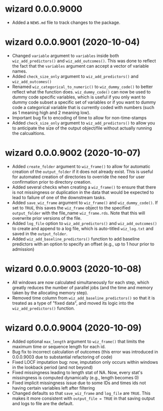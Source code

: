 # wizard 0.0.0.9000

* Added a `NEWS.md` file to track changes to the package.

# wizard 0.0.0.9001 (2020-10-04)

* Changed `variable` argument to `variables` inside both `wiz_add_predictors()` and `wiz_add_outcomes()`. This was done to reflect the fact that the `variables` argument can accept a vector of variable names.
* Added `check_size_only` argument to `wiz_add_predictors()` and `wiz_add_outcomes()`
* Renamed `wiz_categorical_to_numeric()` to `wiz_dummy_code()` to better reflect what the function does. `wiz_dummy_code()` can now be used to dummy code specific variables, which is useful if you only want to dummy code subset a specific set of variables or if you want to dummy code a categorical variable that is currently coded with numbers (such as 1 meaning high and 2 meaning low).
* Important bug fix to encoding of time to allow for non-time-stamps
* Added `check_size_only` argument to `wiz_add_predictors()` to allow you to anticipate the size of the output object/file without actually running the calcualtions.

# wizard 0.0.0.9002 (2020-10-07)
* Added `create_folder` argument to `wiz_frame()` to allow for automatic creation of the `output_folder` if it does not already exist. This is useful for automated creation of directories to override the need for user confirmation prior to directory creation.
* Added several checks when creating a `wiz_frame()` to ensure that there is not missingness or duplication in the data that would be expected to lead to failure of one of the downstream tasks.
* Added `save_wiz_frame` argument to `wiz_frame()` and `wiz_dummy_code()`. If set to `TRUE`, this saves the `wiz_frame` object to the specified `output_folder` with the file_name `wiz_frame.rds`. Note that this will overwrite prior versions of the file.
* Added `log_file` option to `wiz_add_predictors()` and `wiz_add_outcomes()` to create and append to a log file, which is auto-titled `wiz_log.txt` and saved in the `output_folder`.
* Added `wiz_add_baseline_predictors()` function to add baseline predictors with an option to specify an offset (e.g., up to 1 hour prior to admission)

# wizard 0.0.0.9003 (2020-10-08)

* All windows are now calculated simultaneously for each step, which greatly reduces the number of parallel jobs (and the time and memory taken by the allocating memory step).
* Removed time column from `wiz_add_baseline_predictors()` so that it is treated as a type of "fixed data", and moved its logic into the `wiz_add_predictors()` function.

# wizard 0.0.0.9004 (2020-10-09)

* Added optional `max_length` argument to `wiz_frame()` that limits the maximum time or sequence length for each id.
* Bug fix to incorrect calculation of outcomes (this error was introduced in 0.0.0.9003 due to substantial refactoring of code)
* Fixed LOCF imputation bug: now, imputation only occurs within windows in the lookback period (and not beyond)
* Fixed missingness leading to length stat of NA. Now, every stat's missingness is computed dynamically (e.g., length becomes 0)
* Fixed implicit missingness issue due to some IDs and times ids not having certain variables left after filtering
* Changed defaults so that `save_wiz_frame` and `log_file` are `TRUE`. This makes it more consistent with `output_file = TRUE` in that saving output and logs to file are the default.
